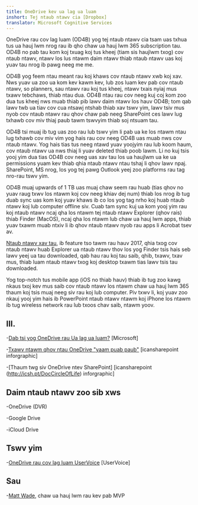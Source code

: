 ```yaml
---
title: OneDrive kev ua lag ua luam
inshort: Tej ntaub ntawv cia [Dropbox]
translator: Microsoft Cognitive Services
---
```



OneDrive rau cov lag luam (OD4B) yog tej ntaub ntawv cia tsam uas txhua tus ua hauj lwm nrog rau ib qho chaw ua hauj lwm 365 subscription tau. OD4B no pab tau kom koj txuag koj tus kheej (tiam sis haujlwm txog) cov ntaub ntawv, ntawv los lus ntawm daim ntawv thiab ntaub ntawv uas koj yuav tau nrog ib pawg neeg me me.

OD4B yog feem ntau meant rau koj khaws cov ntaub ntawv xwb koj xav. Nws yuav ua zoo ua kom kev kawm kev, lub zos luam kev pab cov ntaub ntawv, so planners, sau ntawv rau koj tus kheej, ntawv txais nyiaj mus txawv tebchaws, thiab ntau dua. OD4B ntau rau cov neeg kuj coj kom zoo dua tus kheej nws muab thiab pib lawv daim ntawv los hauv OD4B; tom qab lawv twb ua tiav cov cua ntsawj ntshab thiab xav tswv yim, lawv tsiv mus nyob cov ntaub ntawv rau qhov chaw pab neeg SharePoint ces lawv lug txhawb cov miv thiaj paub tawm tswvyim thiab soj ntsuam tau.

OD4B tsi muaj ib tug uas zoo rau lub tswv yim li pab ua ke los ntawm ntau lug txhawb cov miv vim yog hais rau cov neeg OD4B uas muab nws cov ntaub ntawv. Yog hais tias tus neeg ntawd yuav yoojyim rau lub koom haum, cov ntaub ntawv ua nws thiaj li yuav deleted thiab poob lawm. Li no kuj tsis yooj yim dua tias OD4B cov neeg uas xav tau los ua haujlwm ua ke ua permissions yuam kev thiab qhia ntaub ntawv ntau tshaj li qhov lawv npaj. SharePoint, MS nrog, los yog tej pawg Outlook yeej zoo platforms rau tag nro-rau tswv yim.

OD4B muaj upwards of 1 TB uas muaj chaw seem rau huab (tias qhov no yuav raug txwv los ntawm koj cov neeg khiav dej num) thiab los nrog ib tug duab sync uas kom koj yuav khaws ib co los yog tag nrho koj huab ntaub ntawv koj lub computer offline siv. Cuab tam sync kuj ua kom yooj yim rau koj ntaub ntawv ncaj qha los ntawm tej ntaub ntawv Explorer (qhov rais) thiab Finder (MacOS), ncaj qha los ntawm lub chaw ua hauj lwm apps, thiab yuav txawm muab ntxiv li ib qhov ntaub ntawv nyob rau apps li Acrobat tsev av. 

[Ntaub ntawv xav tau](https://blogs.office.com/en-us/2017/05/11/introducing-onedrive-files-on-demand-and-additional-features-making-it-easier-to-access-and-share-files/), ib feature tso tawm rau hauv 2017, qhia txog cov ntaub ntawv huab Explorer ua ntaub ntawv thov los yog Finder tsis hais seb lawv yeej ua tau downloaded, qab hau rau koj tau saib, qhib, txawv, txav mus, thiab luam ntaub ntawv txog koj desktop txawm tias lawv tsis tau downloaded.

Yog top-notch tus mobile app (iOS no thiab hauv) thiab ib tug zoo kawg nkaus txoj kev mus saib cov ntaub ntawv los ntawm chaw ua hauj lwm 365 thaum koj tsis muaj neeg siv rau koj lub computer. Piv txwv li, koj yuav zoo nkauj yooj yim hais ib PowerPoint ntaub ntawv ntawm koj iPhone los ntawm ib tug wireless network rau lub txoos chav saib, ntawm yoov.

III.
---------

-[Dab tsi yog OneDrive rau
    Ua lag ua luam?](https://support.office.com/en-us/article/What-is-OneDrive-for-Business-187f90af-056f-47c0-9656-cc0ddca7fdc2)
    \[Microsoft\]

-[Txawv ntawm qhov ntau OneDrive
    "yaam puab paub"](http://icsh.pt/OneDriveTree) \[icansharepoint
    inforgraphic\]

-[Thaum twg siv OneDrive ntev SharePoint] \[icansharepoint (http://icsh.pt/DocCircleOfLife)
    inforgraphic\]

Daim ntaub ntawv zoo sib xws
--------------------

-OneDrive (DVR)

-Google Drive

-iCloud Drive

Tswv yim
---------

-[OneDrive rau cov lag luam UserVoice](https://onedrive.uservoice.com/forums/262982-onedrive/category/86090-onedrive-for-business)
    \[UserVoice\]

Sau
---------

-[Matt Wade](https://www.linkedin.com/in/thatmattwade/), chaw ua hauj lwm rau kev pab MVP

